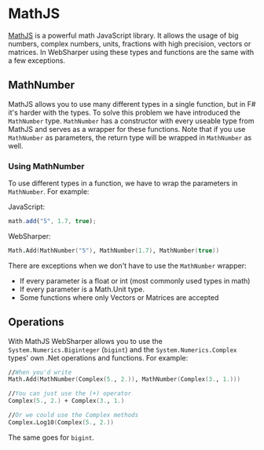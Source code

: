 # MathJS

[MathJS](http://mathjs.org/) is a powerful math JavaScript library. It allows the usage of big numbers, complex numbers, units, fractions with high precision, vectors or matrices. In WebSharper using these types and functions are the same with a few exceptions.

## MathNumber

MathJS allows you to use many different types in a single function, but in F# it's harder with the types. To solve this problem we have introduced the `MathNumber` type. `MathNumber` has a constructor with every useable type from MathJS and serves as a wrapper for these functions.
Note that if you use `MathNumber` as parameters, the return type will be wrapped in `MathNumber` as well.

### Using MathNumber

To use different types in a function, we have to wrap the parameters in `MathNumber`. For example:

JavaScript:
```js
math.add("5", 1.7, true);
```

WebSharper:
```fsharp
Math.Add(MathNumber("5"), MathNumber(1.7), MathNumber(true))
```

There are exceptions when we don't have to use the `MathNumber` wrapper:
- If every parameter is a float or int (most commonly used types in math)
- If every parameter is a Math.Unit type.
- Some functions where only Vectors or Matrices are accepted

## Operations

With MathJS WebSharper allows you to use the `System.Numerics.Biginteger` (`bigint`) and the `System.Numerics.Complex` types' own .Net operations and functions. For example:

```fsharp
//When you'd write
Math.Add(MathNumber(Complex(5., 2.)), MathNumber(Complex(3., 1.)))

//You can just use the (+) operator
Complex(5., 2.) + Complex(3., 1.)

//Or we could use the Complex methods
Complex.Log10(Complex(5., 2.))
```

The same goes for `bigint`.